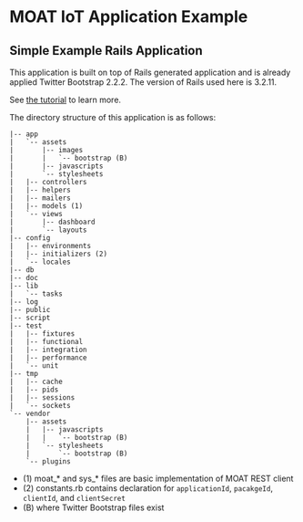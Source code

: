 MOAT IoT Application Example
========
Simple Example Rails Application
--------

This application is built on top of Rails generated application and is already applied Twitter Bootstrap 2.2.2.
The version of Rails used here is 3.2.11.

See [the tutorial](http://dev.yourinventit.com/guides/get-started) to learn more.

The directory structure of this application is as follows:

    |-- app
    |   `-- assets
    |       |-- images
    |       |   `-- bootstrap (B)
    |       |-- javascripts
    |       `-- stylesheets
    |   |-- controllers
    |   |-- helpers
    |   |-- mailers
    |   |-- models (1)
    |   `-- views
    |       |-- dashboard
    |       `-- layouts
    |-- config
    |   |-- environments
    |   |-- initializers (2)
    |   `-- locales
    |-- db
    |-- doc
    |-- lib
    |   `-- tasks
    |-- log
    |-- public
    |-- script
    |-- test
    |   |-- fixtures
    |   |-- functional
    |   |-- integration
    |   |-- performance
    |   `-- unit
    |-- tmp
    |   |-- cache
    |   |-- pids
    |   |-- sessions
    |   `-- sockets
    `-- vendor
        |-- assets
        |   |-- javascripts
        |   |   `-- bootstrap (B)
        |   `-- stylesheets
        |       `-- bootstrap (B)
        `-- plugins

- (1) moat\_* and sys\_* files are basic implementation of MOAT REST client
- (2) constants.rb contains declaration for ``applicationId``, ``pacakgeId``, ``clientId``, and ``clientSecret``
- (B) where Twitter Bootstrap files exist
